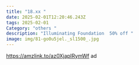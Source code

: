 ```yaml
---
title: "18.xx "
date: 2025-02-01T12:20:46.243Z
tags: 2025-02-01
Category: "others "
description: "Illuminating Foundation  50% off "
image: img/81-go0u5jel._sl1500_.jpg
---
```

https://amzlink.to/az0XjapIRymWf  ad